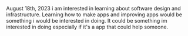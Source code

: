 
August 18th, 2023
i am interested in learning about 
software design and infrastructure.
Learning how to make apps and improving apps would be something i would be interested in doing. It could be something im interested in doing especially if it's a app that could help someone.

